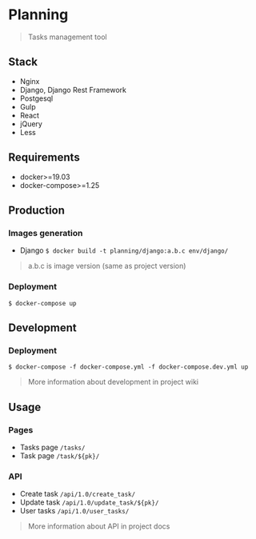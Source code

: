# Planning

> Tasks management tool


## Stack
- Nginx
- Django, Django Rest Framework
- Postgesql
- Gulp
- React
- jQuery
- Less


## Requirements
- docker>=19.03
- docker-compose>=1.25


## Production

### Images generation
- Django `$ docker build -t planning/django:a.b.c env/django/`
> a.b.c is image version (same as project version)

### Deployment
`$ docker-compose up`


## Development

### Deployment
`$ docker-compose -f docker-compose.yml -f docker-compose.dev.yml up`

> More information about development in project wiki  


## Usage

### Pages
- Tasks page `/tasks/`
- Task page `/task/${pk}/`

### API
- Create task `/api/1.0/create_task/`
- Update task `/api/1.0/update_task/${pk}/`
- User tasks `/api/1.0/user_tasks/`

> More information about API in project docs

